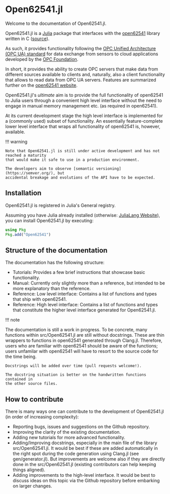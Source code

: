 # Open62541.jl

Welcome to the documentation of Open62541.jl.

Open62541.jl is a [Julia](https://julialang.org) package that interfaces with the [open62541](https://www.open62541.org/)
library written in C ([source](https://github.com/open62541/open62541)).

As such, it provides functionality following the [OPC Unified Architecture (OPC UA) standard](https://en.wikipedia.org/wiki/OPC_Unified_Architecture)
for data exchange from sensors to cloud applications developed by the [OPC Foundation](https://opcfoundation.org/).

In short, it provides the ability to create OPC servers that make data from different
sources available to clients and, naturally, also a client functionality that allows
to read data from OPC UA servers. Features are summarized further on the [open62541 website](https://www.open62541.org/).

Open62541.jl's *ultimate* aim is to provide the full functionality of open62541 to
Julia users through a convenient high level interface without the need to engage
in manual memory management etc. (as required in open62541).

At its current development stage the high level interface is implemented for a
(commonly used) subset of functionality. An essentially feature-complete lower
level interface that wraps all functionality of open62541 is, however, available.

!!! warning
    
    Note that Open62541.jl is still under active development and has not reached a maturity
    that would make it safe to use in a production environment.
    
    The developers aim to observe [semantic versioning](https://semver.org/), but
    accidental breakage and evolutions of the API have to be expected.

## Installation

Open62541.jl is registered in Julia's General registry.

Assuming you have Julia already installed (otherwise: [JuliaLang Website](https://julialang.org/)),
you can install Open62541.jl by executing:

```julia
using Pkg
Pkg.add("Open62541")
```

## Structure of the documentation

The documentation has the following structure:

  - Tutorials: Provides a few brief instructions that showcase basic functionality.
  - Manual: Currently only slightly more than a reference, but intended to be more explanatory than the reference.
  - Reference: Low level interface: Contains a list of functions and types that ship with open62541.
  - Reference: High level interface: Contains a list of functions and types that constitute the higher level interface generated for Open62541.jl.

!!! note
    

The documentation is still a work in progress. To be concrete, many functions
within src/Open62541.jl are still without docstrings. These are thin wrappers
to functions in open62541 generated through Clang.jl. Therefore, users who
are familiar with open62541 should be aware of the functions; users unfamilar
with open62541 will have to resort to the source code for the time being.

    Docstrings will be added over time (pull requests welcome!).

    The docstring situation is better on the handwritten functions contained in 
    the other source files.

## How to contribute

There is many ways one can contribute to the development of Open62541.jl (in order of increasing complexity):

  - Reporting bugs, issues and suggestions on the Github repository.
  - Improving the clarity of the existing documentation.
  - Adding new tutorials for more advanced functionality.
  - Adding/Improving docstrings, especially in the main file of the library src/Open62541.jl. It would be best if these are added automatically in the right spot during the code generation using Clang.jl (see gen/generator.jl). But improvements are welcome also if they are directly done in the src/Open62541.jl (existing contributors can help keeping things aligned).
  - Adding improvements to the high-level interface. It would be best to discuss ideas on this topic via the Github repository before embarking on larger changes.
